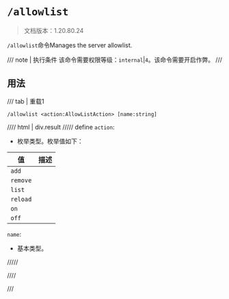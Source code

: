 # `/allowlist`

> 文档版本：1.20.80.24

`/allowlist`命令Manages the server allowlist.

/// note | 执行条件
该命令需要权限等级：`internal`|`4`。该命令需要开启作弊。
///

## 用法

/// tab | 重载1
```mcfunction
/allowlist <action:AllowListAction> [name:string]
```

//// html | div.result
///// define
`action`: <!-- md:samp AllowListAction -->

- 枚举类型。枚举值如下：

|值|描述|
|---|---|
|`add`||
|`remove`||
|`list`||
|`reload`||
|`on`||
|`off`||


`name`: <!-- md:samp string -->

- 基本类型。


/////

////

///
